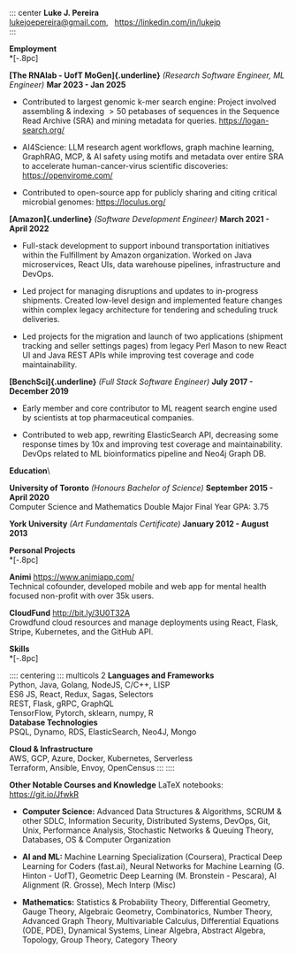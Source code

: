 ::: center
**Luke J. Pereira**\
<lukejoepereira@gmail.com>, $\;$ <https://linkedin.com/in/lukejp>\
:::

**Employment**\
\*\[-.8pc\]

**[The RNAlab - UofT MoGen]{.underline}** *(Research Software Engineer,
ML Engineer)* **Mar 2023 - Jan 2025**

- Contributed to largest genomic k-mer search engine: Project involved
  assembling & indexing $>50$ petabases of sequences in the Sequence
  Read Archive (SRA) and mining metadata for queries.
  <https://logan-search.org/>

- AI4Science: LLM research agent workflows, graph machine learning,
  GraphRAG, MCP, & AI safety using motifs and metadata over entire SRA
  to accelerate human-cancer-virus scientific discoveries:
  <https://openvirome.com/>

- Contributed to open-source app for publicly sharing and citing
  critical microbial genomes: <https://loculus.org/>

**[Amazon]{.underline}** *(Software Development Engineer)* **March
2021 - April 2022**

- Full-stack development to support inbound transportation initiatives
  within the Fulfillment by Amazon organization. Worked on Java
  microservices, React UIs, data warehouse pipelines, infrastructure and
  DevOps.

- Led project for managing disruptions and updates to in-progress
  shipments. Created low-level design and implemented feature changes
  within complex legacy architecture for tendering and scheduling truck
  deliveries.

- Led projects for the migration and launch of two applications
  (shipment tracking and seller settings pages) from legacy Perl Mason
  to new React UI and Java REST APIs while improving test coverage and
  code maintainability.

**[BenchSci]{.underline}** *(Full Stack Software Engineer)* **July
2017 - December 2019**

- Early member and core contributor to ML reagent search engine used by
  scientists at top pharmaceutical companies.

- Contributed to web app, rewriting ElasticSearch API, decreasing some
  response times by 10x and improving test coverage and maintainability.
  DevOps related to ML bioinformatics pipeline and Neo4j Graph DB.

**Education**\

**University of Toronto** *(Honours Bachelor of Science)* **September
2015 - April 2020**\
Computer Science and Mathematics Double Major Final Year GPA: 3.75

**York University** *(Art Fundamentals Certificate)* **January 2012 -
August 2013**

**Personal Projects**\
\*\[-.8pc\]

**Animi** <https://www.animiapp.com/>\
Technical cofounder, developed mobile and web app for mental health
focused non-profit with over 35k users.

**CloudFund** <http://bit.ly/3U0T32A>\
Crowdfund cloud resources and manage deployments using React, Flask,
Stripe, Kubernetes, and the GitHub API.

**Skills**\
\*\[-.8pc\]

:::: centering
::: multicols
2 **Languages and Frameworks**\
Python, Java, Golang, NodeJS, C/C++, LISP\
ES6 JS, React, Redux, Sagas, Selectors\
REST, Flask, gRPC, GraphQL\
TensorFlow, Pytorch, sklearn, numpy, R\
**Database Technologies**\
PSQL, Dynamo, RDS, ElasticSearch, Neo4J, Mongo

**Cloud & Infrastructure** \
AWS, GCP, Azure, Docker, Kubernetes, Serverless\
Terraform, Ansible, Envoy, OpenCensus
:::
::::

**Other Notable Courses and Knowledge** LaTeX notebooks:
<https://git.io/JfwkR>

- **Computer Science:** Advanced Data Structures & Algorithms, SCRUM &
  other SDLC, Information Security, Distributed Systems, DevOps, Git,
  Unix, Performance Analysis, Stochastic Networks & Queuing Theory,
  Databases, OS & Computer Organization

- **AI and ML:** Machine Learning Specialization (Coursera), Practical
  Deep Learning for Coders (fast.ai), Neural Networks for Machine
  Learning (G. Hinton - UofT), Geometric Deep Learning (M. Bronstein -
  Pescara), AI Alignment (R. Grosse), Mech Interp (Misc)

- **Mathematics:** Statistics & Probability Theory, Differential
  Geometry, Gauge Theory, Algebraic Geometry, Combinatorics, Number
  Theory, Advanced Graph Theory, Multivariable Calculus, Differential
  Equations (ODE, PDE), Dynamical Systems, Linear Algebra, Abstract
  Algebra, Topology, Group Theory, Category Theory
